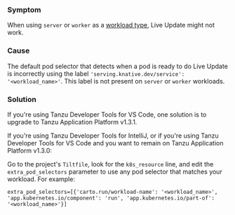 ### Symptom

When using `server` or `worker` as a
[workload type](https://docs.vmware.com/en/VMware-Tanzu-Application-Platform/1.3/tap/GUID-workloads-workload-types.html#types),
Live Update might not work.

### Cause

The default pod selector that detects when a pod is ready to do Live Update is incorrectly using
the label `'serving.knative.dev/service': '<workload_name>'`.
This label is not present on  `server` or `worker` workloads.

### Solution

If you're using Tanzu Developer Tools for VS Code, one solution is to upgrade to
Tanzu Application Platform v1.3.1.

If you're using Tanzu Developer Tools for IntelliJ, or if you're using Tanzu Developer Tools for VS Code
and you want to remain on Tanzu Application Platform v1.3.0:

Go to the project's `Tiltfile`, look for the `k8s_resource` line, and edit the `extra_pod_selectors`
parameter to use any pod selector that matches your workload. For example:

```code
extra_pod_selectors=[{'carto.run/workload-name': '<workload_name>', 'app.kubernetes.io/component': 'run', 'app.kubernetes.io/part-of': '<workload_name>'}]
```
